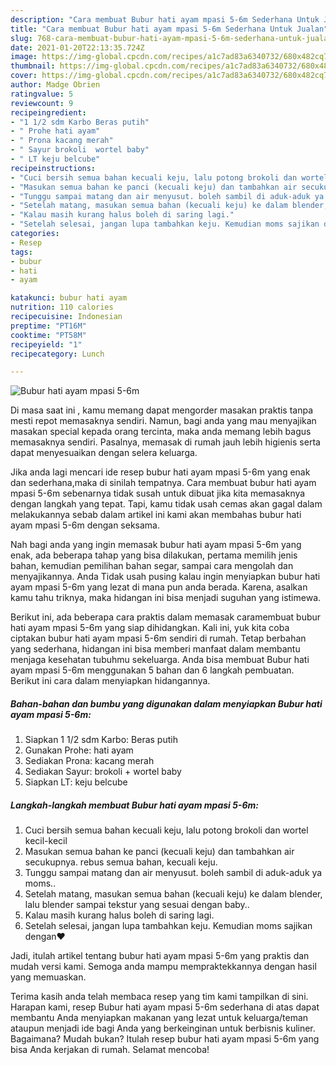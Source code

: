 ```yaml
---
description: "Cara membuat Bubur hati ayam mpasi 5-6m Sederhana Untuk Jualan"
title: "Cara membuat Bubur hati ayam mpasi 5-6m Sederhana Untuk Jualan"
slug: 768-cara-membuat-bubur-hati-ayam-mpasi-5-6m-sederhana-untuk-jualan
date: 2021-01-20T22:13:35.724Z
image: https://img-global.cpcdn.com/recipes/a1c7ad83a6340732/680x482cq70/bubur-hati-ayam-mpasi-5-6m-foto-resep-utama.jpg
thumbnail: https://img-global.cpcdn.com/recipes/a1c7ad83a6340732/680x482cq70/bubur-hati-ayam-mpasi-5-6m-foto-resep-utama.jpg
cover: https://img-global.cpcdn.com/recipes/a1c7ad83a6340732/680x482cq70/bubur-hati-ayam-mpasi-5-6m-foto-resep-utama.jpg
author: Madge Obrien
ratingvalue: 5
reviewcount: 9
recipeingredient:
- "1 1/2 sdm Karbo Beras putih"
- " Prohe hati ayam"
- " Prona kacang merah"
- " Sayur brokoli  wortel baby"
- " LT keju belcube"
recipeinstructions:
- "Cuci bersih semua bahan kecuali keju, lalu potong brokoli dan wortel kecil-kecil"
- "Masukan semua bahan ke panci (kecuali keju) dan tambahkan air secukupnya. rebus semua bahan, kecuali keju."
- "Tunggu sampai matang dan air menyusut. boleh sambil di aduk-aduk ya moms.."
- "Setelah matang, masukan semua bahan (kecuali keju) ke dalam blender, lalu blender sampai tekstur yang sesuai dengan baby.."
- "Kalau masih kurang halus boleh di saring lagi."
- "Setelah selesai, jangan lupa tambahkan keju. Kemudian moms sajikan dengan❤️"
categories:
- Resep
tags:
- bubur
- hati
- ayam

katakunci: bubur hati ayam 
nutrition: 110 calories
recipecuisine: Indonesian
preptime: "PT16M"
cooktime: "PT58M"
recipeyield: "1"
recipecategory: Lunch

---
```



![Bubur hati ayam mpasi 5-6m](https://img-global.cpcdn.com/recipes/a1c7ad83a6340732/680x482cq70/bubur-hati-ayam-mpasi-5-6m-foto-resep-utama.jpg)

Di masa  saat ini , kamu memang dapat mengorder masakan praktis tanpa mesti repot memasaknya sendiri. Namun, bagi anda yang mau menyajikan masakan special kepada orang tercinta, maka anda memang lebih bagus memasaknya sendiri. Pasalnya, memasak di rumah jauh lebih higienis serta dapat menyesuaikan dengan selera keluarga.

Jika anda lagi mencari ide resep bubur hati ayam mpasi 5-6m yang enak dan sederhana,maka di sinilah tempatnya. Cara membuat bubur hati ayam mpasi 5-6m  sebenarnya tidak susah untuk dibuat jika kita memasaknya dengan langkah yang tepat. Tapi, kamu tidak usah cemas akan gagal dalam melakukannya 
sebab dalam artikel ini kami akan membahas bubur hati ayam mpasi 5-6m dengan seksama.  



Nah bagi anda yang ingin memasak bubur hati ayam mpasi 5-6m yang enak, ada beberapa tahap yang bisa dilakukan, pertama memilih jenis bahan, kemudian pemilihan bahan segar, sampai cara mengolah dan menyajikannya. Anda Tidak usah pusing kalau ingin menyiapkan bubur hati ayam mpasi 5-6m yang lezat di mana pun anda berada. Karena, asalkan kamu  tahu triknya, maka hidangan ini bisa menjadi suguhan yang istimewa.

Berikut ini, ada beberapa cara praktis  dalam memasak caramembuat bubur hati ayam mpasi 5-6m yang siap dihidangkan. Kali ini, yuk kita coba ciptakan bubur hati ayam mpasi 5-6m sendiri di rumah. Tetap berbahan yang sederhana, hidangan ini bisa memberi manfaat dalam membantu menjaga kesehatan tubuhmu sekeluarga. Anda bisa membuat Bubur hati ayam mpasi 5-6m menggunakan 5 bahan dan 6 langkah pembuatan. Berikut ini cara dalam menyiapkan hidangannya.

<!--inarticleads1-->

##### Bahan-bahan dan bumbu yang digunakan dalam menyiapkan Bubur hati ayam mpasi 5-6m:

1. Siapkan 1 1/2 sdm Karbo: Beras putih
1. Gunakan  Prohe: hati ayam
1. Sediakan  Prona: kacang merah
1. Sediakan  Sayur: brokoli + wortel baby
1. Siapkan  LT: keju belcube




<!--inarticleads2-->

##### Langkah-langkah membuat Bubur hati ayam mpasi 5-6m:

1. Cuci bersih semua bahan kecuali keju, lalu potong brokoli dan wortel kecil-kecil
1. Masukan semua bahan ke panci (kecuali keju) dan tambahkan air secukupnya. rebus semua bahan, kecuali keju.
1. Tunggu sampai matang dan air menyusut. boleh sambil di aduk-aduk ya moms..
1. Setelah matang, masukan semua bahan (kecuali keju) ke dalam blender, lalu blender sampai tekstur yang sesuai dengan baby..
1. Kalau masih kurang halus boleh di saring lagi.
1. Setelah selesai, jangan lupa tambahkan keju. Kemudian moms sajikan dengan❤️




Jadi, itulah artikel tentang  bubur hati ayam mpasi 5-6m  yang praktis dan mudah versi kami. Semoga anda mampu mempraktekkannya dengan hasil yang memuaskan. 

Terima kasih anda telah membaca resep yang tim kami tampilkan di sini. Harapan kami, resep  Bubur hati ayam mpasi 5-6m sederhana di atas dapat membantu Anda menyiapkan makanan yang lezat untuk keluarga/teman ataupun menjadi ide bagi Anda yang berkeinginan untuk berbisnis kuliner. Bagaimana? Mudah bukan? Itulah resep bubur hati ayam mpasi 5-6m yang bisa Anda kerjakan di rumah. Selamat mencoba!

